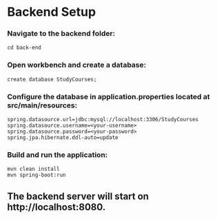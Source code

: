 # Backend Setup
### Navigate to the backend folder:
```
cd back-end
```
### Open workbench and create a database:
```
create database StudyCourses;
```
### Configure the database in application.properties located at src/main/resources:
```
spring.datasource.url=jdbc:mysql://localhost:3306/StudyCourses
spring.datasource.username=<your-username>
spring.datasource.password=<your-password>
spring.jpa.hibernate.ddl-auto=update
```
### Build and run the application:
```
mvn clean install
mvn spring-boot:run
```
## The backend server will start on http://localhost:8080.

